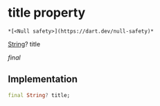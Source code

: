 


# title property




    *[<Null safety>](https://dart.dev/null-safety)*


[String](https://api.flutter.dev/flutter/dart-core/String-class.html)? title
  
_final_






## Implementation

```dart
final String? title;


```







